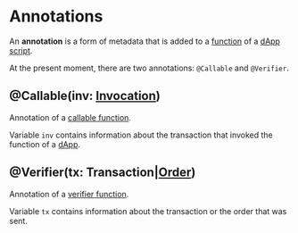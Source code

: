 # Annotations

An **annotation** is a form of metadata that is added to a [function](/ride/functions.md) of a [dApp script](/ride/script/script-types/dapp-script.md).

At the present moment, there are two annotations: `@Callable` and `@Verifier`.

## @Callable(inv: [Invocation](/ride/structures/common-structures.md#invocation))

Annotation of a [callable function](/ride/functions/callable-function.md).

Variable `inv` contains information about the transaction that invoked the function of a [dApp](/blockchain/dapp.md).

## @Verifier(tx: Transaction|[Order](/ride/structures/common-structures.md#order))

Annotation of a [verifier function](/ride/functions/verifier-function.md).

Variable `tx` contains information about the transaction or the order that was sent.
